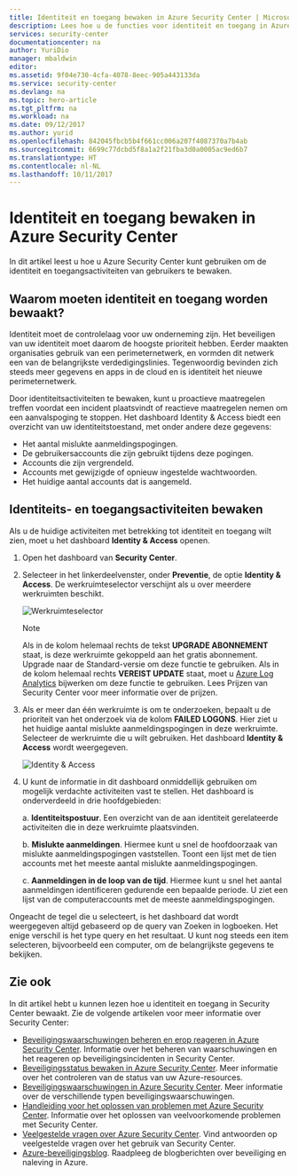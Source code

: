 ```yaml
---
title: Identiteit en toegang bewaken in Azure Security Center | Microsoft Docs
description: Lees hoe u de functies voor identiteit en toegang in Azure Security Center gebruikt om problemen met de toegang en identiteit van uw gebruikers te bewaken.
services: security-center
documentationcenter: na
author: YuriDio
manager: mbaldwin
editor: 
ms.assetid: 9f04e730-4cfa-4078-8eec-905a443133da
ms.service: security-center
ms.devlang: na
ms.topic: hero-article
ms.tgt_pltfrm: na
ms.workload: na
ms.date: 09/12/2017
ms.author: yurid
ms.openlocfilehash: 842045fbcb5b4f661cc006a207f4087370a7b4ab
ms.sourcegitcommit: 6699c77dcbd5f8a1a2f21fba3d0a0005ac9ed6b7
ms.translationtype: HT
ms.contentlocale: nl-NL
ms.lasthandoff: 10/11/2017
---
```

# <a name="monitor-identity-and-access-in-azure-security-center"></a>Identiteit en toegang bewaken in Azure Security Center
In dit artikel leest u hoe u Azure Security Center kunt gebruiken om de identiteit en toegangsactiviteiten van gebruikers te bewaken.

## <a name="why-monitor-identity-and-access"></a>Waarom moeten identiteit en toegang worden bewaakt?
Identiteit moet de controlelaag voor uw onderneming zijn. Het beveiligen van uw identiteit moet daarom de hoogste prioriteit hebben. Eerder maakten organisaties gebruik van een perimeternetwerk, en vormden dit netwerk een van de belangrijkste verdedigingslinies. Tegenwoordig bevinden zich steeds meer gegevens en apps in de cloud en is identiteit het nieuwe perimeternetwerk.

Door identiteitsactiviteiten te bewaken, kunt u proactieve maatregelen treffen voordat een incident plaatsvindt of reactieve maatregelen nemen om een aanvalspoging te stoppen. Het dashboard Identity & Access biedt een overzicht van uw identiteitstoestand, met onder andere deze gegevens:

* Het aantal mislukte aanmeldingspogingen. 
* De gebruikersaccounts die zijn gebruikt tijdens deze pogingen.
* Accounts die zijn vergrendeld.
* Accounts met gewijzigde of opnieuw ingestelde wachtwoorden. 
* Het huidige aantal accounts dat is aangemeld.

## <a name="monitor-identity-and-access-activities"></a>Identiteits- en toegangsactiviteiten bewaken
Als u de huidige activiteiten met betrekking tot identiteit en toegang wilt zien, moet u het dashboard **Identity & Access** openen.

1. Open het dashboard van **Security Center**.

2. Selecteer in het linkerdeelvenster, onder **Preventie**, de optie **Identity & Access**. De werkruimteselector verschijnt als u over meerdere werkruimten beschikt.

    ![Werkruimteselector](./media/security-center-identity-access\security-center-identity-access-fig1.png)

    > [!NOTE]
    > Als in de kolom helemaal rechts de tekst **UPGRADE ABONNEMENT** staat, is deze werkruimte gekoppeld aan het gratis abonnement. Upgrade naar de Standard-versie om deze functie te gebruiken. Als in de kolom helemaal rechts **VEREIST UPDATE** staat, moet u [Azure Log Analytics](https://docs.microsoft.com/azure/log-analytics/log-analytics-overview) bijwerken om deze functie te gebruiken. Lees Prijzen van Security Center voor meer informatie over de prijzen. 
    > 
3. Als er meer dan één werkruimte is om te onderzoeken, bepaalt u de prioriteit van het onderzoek via de kolom **FAILED LOGONS**. Hier ziet u het huidige aantal mislukte aanmeldingspogingen in deze werkruimte. Selecteer de werkruimte die u wilt gebruiken. Het dashboard **Identity & Access** wordt weergegeven.

    ![Identity & Access](./media/security-center-identity-access\security-center-identity-access-fig2.png)

4. U kunt de informatie in dit dashboard onmiddellijk gebruiken om mogelijk verdachte activiteiten vast te stellen. Het dashboard is onderverdeeld in drie hoofdgebieden:

    a. **Identiteitspostuur**. Een overzicht van de aan identiteit gerelateerde activiteiten die in deze werkruimte plaatsvinden.

    b. **Mislukte aanmeldingen**. Hiermee kunt u snel de hoofdoorzaak van mislukte aanmeldingspogingen vaststellen. Toont een lijst met de tien accounts met het meeste aantal mislukte aanmeldingspogingen.

    c. **Aanmeldingen in de loop van de tijd**. Hiermee kunt u snel het aantal aanmeldingen identificeren gedurende een bepaalde periode. U ziet een lijst van de computeraccounts met de meeste aanmeldingspogingen.
    
Ongeacht de tegel die u selecteert, is het dashboard dat wordt weergegeven altijd gebaseerd op de query van Zoeken in logboeken. Het enige verschil is het type query en het resultaat. U kunt nog steeds een item selecteren, bijvoorbeeld een computer, om de belangrijkste gegevens te bekijken. 

## <a name="see-also"></a>Zie ook
In dit artikel hebt u kunnen lezen hoe u identiteit en toegang in Security Center bewaakt. Zie de volgende artikelen voor meer informatie over Security Center:

* [Beveiligingswaarschuwingen beheren en erop reageren in Azure Security Center](https://docs.microsoft.com/azure/security-center/security-center-managing-and-responding-alerts). Informatie over het beheren van waarschuwingen en het reageren op beveiligingsincidenten in Security Center.
* [Beveiligingsstatus bewaken in Azure Security Center](security-center-monitoring.md). Meer informatie over het controleren van de status van uw Azure-resources.
* [Beveiligingswaarschuwingen in Azure Security Center](https://docs.microsoft.com/azure/security-center/security-center-alerts-type). Meer informatie over de verschillende typen beveiligingswaarschuwingen.
* [Handleiding voor het oplossen van problemen met Azure Security Center](https://docs.microsoft.com/azure/security-center/security-center-troubleshooting-guide). Informatie over het oplossen van veelvoorkomende problemen met Security Center. 
* [Veelgestelde vragen over Azure Security Center](security-center-faq.md). Vind antwoorden op veelgestelde vragen over het gebruik van Security Center.
* [Azure-beveiligingsblog](http://blogs.msdn.com/b/azuresecurity/). Raadpleeg de blogberichten over beveiliging en naleving in Azure.

